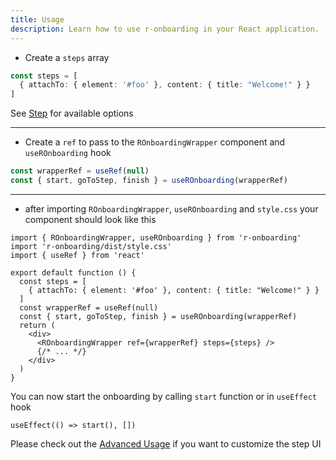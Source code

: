 ```yaml
---
title: Usage
description: Learn how to use r-onboarding in your React application.
---
```

- Create a `steps` array
```ts
const steps = [
  { attachTo: { element: '#foo' }, content: { title: "Welcome!" } }
]
```
See [Step]() for available options

---

- Create a `ref` to pass to the `ROnboardingWrapper` component and `useROnboarding` hook
```ts
const wrapperRef = useRef(null)
const { start, goToStep, finish } = useROnboarding(wrapperRef)
```
---

- after importing `ROnboardingWrapper`, `useROnboarding` and `style.css` your component should look like this
```tsx
import { ROnboardingWrapper, useROnboarding } from 'r-onboarding'
import 'r-onboarding/dist/style.css'
import { useRef } from 'react'

export default function () {
  const steps = [
    { attachTo: { element: '#foo' }, content: { title: "Welcome!" } }
  ]
  const wrapperRef = useRef(null)
  const { start, goToStep, finish } = useROnboarding(wrapperRef)
  return (
    <div>
      <ROnboardingWrapper ref={wrapperRef} steps={steps} />
      {/* ... */}
    </div>
  )
}
```

You can now start the onboarding by calling `start` function or in `useEffect` hook
```tsx
useEffect(() => start(), [])
```

Please check out the [Advanced Usage](/advanced-usage) if you want to customize the step UI
